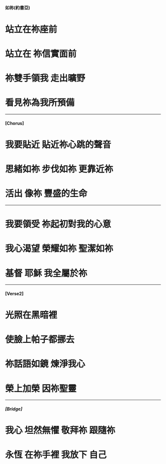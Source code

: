 #### 如祢(約書亞)
# 站立在祢座前
# 站立在 祢信實面前
# 祢雙手領我 走出曠野
# 看見祢為我所預備

---

#### [Chorus]
# 我要貼近 貼近祢心跳的聲音
# 思緒如祢 步伐如祢 更靠近祢
# 活出 像祢 豐盛的生命

---

# 我要領受 祢起初對我的心意
# 我心渴望 榮耀如祢 聖潔如祢
# 基督 耶穌 我全屬於祢

--- 

#### [Verse2]
# 光照在黑暗裡 
# 使臉上帕子都挪去
# 祢話語如鏡 煉淨我心
# 榮上加榮 因祢聖靈

---

##### [Bridge]
# 我心 坦然無懼 敬拜祢 跟隨祢
# 永恆 在祢手裡 我放下 自己